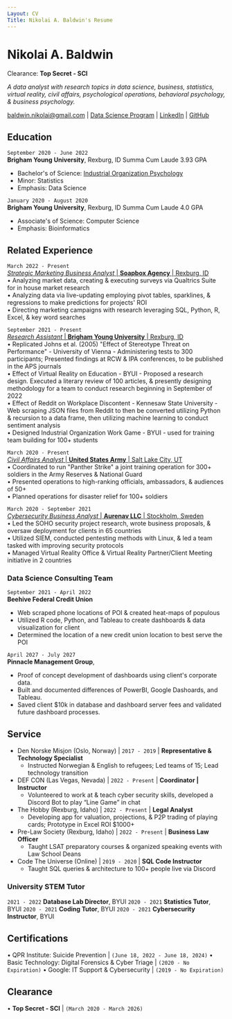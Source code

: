 ```yaml
---
Layout: CV
Title: Nikolai A. Baldwin's Resume
---
```


# Nikolai A. Baldwin

Clearance: **Top Secret - SCI** <br>

<i>A data analyst with research topics in data science, business, statistics, virtual reality, civil affairs, psychological operations, behavioral psychology, & business psychology.</i>

<div id="webaddress">
<a href="baldwin.nikolai@gmail.com">baldwin.nikolai@gmail.com</a>
| <a href="https://byuidatascience.github.io/development.html">Data Science Program</a>
| <a href="https://linkedin.com/in/nikolai-a-baldwin">LinkedIn</a>
| <a href="https://github.com/nikolai3ldwin">GitHub</a>
</div>

<!-- https://www.monique.tech/the-art-of-markdown -->

## Education

`September 2020 - June 2022` <br>
**Brigham Young University**, Rexburg, ID
Summa Cum Laude 3.93 GPA

- Bachelor's of Science: <a href="https://www.byui.edu/majors/psychology-industrial-organizational-emphasis#:~:text=The%20Industrial%20Organizational%20Psychology%20emphasis%20is%20multidisciplinary.,and%20increase%20employee%20organizational%20health.">Industrial Organization Psychology</a>
- Minor: Statistics
- Emphasis: Data Science

`January 2020 - August 2020` <br>
**Brigham Young University**, Rexburg, ID
Summa Cum Laude 4.0 GPA

- Associate's of Science: Computer Science
- Emphasis: Bioinformatics

## Related Experience

`March 2022 - Present` <br>
<u><i>Strategic Marketing Business Analyst</i> | **Soapbox Agency** | Rexburg, ID</u>
<br>• Analyzing market data, creating & executing surveys via Qualtrics Suite for in house market research
<br>• Analyzing data via live-updating employing pivot tables, sparklines, & regressions to make predictions for projects' ROI
<br>• Directing marketing campaigns with research leveraging SQL, Python, R, Excel, & key word searches

`September 2021 - Present` <br>
<u><i>Research Assistant</i> | **Brigham Young University** | Rexburg, ID</u>
<br>• Replicated Johns et al. (2005) "Effect of Stereotype Threat on Performance" - University of Vienna - Administering tests to 300 participants; Presented findings at RCW & IPA conferences, to be published in the APS journals
<br>• Effect of Virtual Reality on Education - BYUI - Proposed a research design. Executed a literary review of 100 articles, & presently designing methodology for a team to conduct research beginning in September of 2022
<br>• Effect of Reddit on Workplace Discontent - Kennesaw State University - Web scraping JSON files from Reddit to then be converted utilizing Python & recursion to a data frame, then utilizing machine learning to conduct sentiment analysis
<br>• Designed Industrial Organization Work Game - BYUI - used for training team building for 100+ students

`March 2020 - Present` <br>
<u><i>Civil Affairs Analyst</i> | **United States Army** | Salt Lake City, UT</u>
<br>• Coordinated to run "Panther Strike" a joint training operation for 300+ soldiers in the Army Reserves & National Guard
<br>• Presented operations to high-ranking officials, ambassadors, & audiences of 50+
<br>• Planned operations for disaster relief for 100+ soldiers

`March 2020 - September 2021` <br>
<u><i>Cybersecurity Business Analyst</i> | **Aurenav LLC** | Stockholm, Sweden</u>
<br>• Led the SOHO security project research, wrote business proposals, & oversaw deployment for clients in 65 countries
<br>• Utilized SIEM, conducted pentesting methods with Linux, & led a team tasked with improving security protocols
<br>• Managed Virtual Reality Office & Virtual Reality Partner/Client Meeting initiative in 2 countries

### Data Science Consulting Team

`September 2021 - April 2022` <br>
**Beehive Federal Credit Union**

- Web scraped phone locations of POI & created heat-maps of populous
- Utilized R code, Python, and Tableau to create dashboards & data visualization for client
- Determined the location of a new credit union location to best serve the POI

`April 2027 - July 2027` <br>
**Pinnacle Management Group**,

- Proof of concept development of dashboards using client's corporate data.
- Built and documented differences of PowerBI, Google Dashoards, and Tableau.
- Saved client $10k in database and dashboard server fees and validated future dashboard processes.

## Service

- Den Norske Misjon (Oslo, Norway) | `2017 - 2019` | **Representative & Technology Specialist**
  - Instructed Norwegian & English to refugees; Led teams of 15; Lead technology transition
- DEF CON (Las Vegas, Nevada) | `2022 - Present` | **Coordinator | Instructor**
  - Volunteered to work at & teach cyber security skills, developed a Discord Bot to play “Line Game” in chat
- The Hobby (Rexburg, Idaho) | `2022 - Present` | **Legal Analyst**
  - Developing app for valuation, projections, & P2P trading of playing cards; Prototype in Excel ROI $1000+
- Pre-Law Society (Rexburg, Idaho) | `2022 - Present` | **Business Law Officer**
  - Taught LSAT preparatory courses & organized speaking events with Law School Deans
- Code The Universe (Online) | `2019 - 2020` | **SQL Code Instructor**
  - Taught SQL queries & architecture to 100+ people live via Discord

### University STEM Tutor

`2021 - 2022`
**Database Lab Director**, BYUI
`2020 - 2021`
**Statistics Tutor**, BYUI
`2020 - 2021`
**Coding Tutor**, BYUI
`2020 - 2021`
**Cybersecurity Instructor**, BYUI

## Certifications

• QPR Institute: Suicide Prevention | `(June 18, 2022 - June 18, 2024)`
• Basic Technology: Digital Forensics & Cyber Triage | `(2020 - No Expiration)`
• Google: IT Support & Cybersecurity | `(2019 - No Expiration)`

## Clearance

• **Top Secret - SCI** | `(March 2020 - March 2026)`

<!-- ### Footer

Last updated: May 2013 -->
